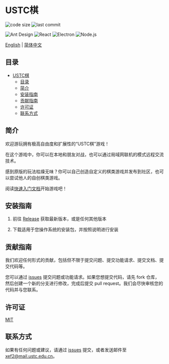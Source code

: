 # USTC棋

![code size](https://img.shields.io/github/languages/code-size/USTC-XeF2/USTCchess)
![last commit](https://img.shields.io/github/last-commit/USTC-XeF2/USTCchess)

![Ant Design](https://img.shields.io/badge/Ant_Design-5.21.2-brightgreen)
![React](https://img.shields.io/badge/React-18.3.1-yellow)
![Electron](https://img.shields.io/badge/Electron-31.6.0-blue)
![Node.js](https://img.shields.io/badge/Node.js-20.17.0-green)

[English](README.md) | [简体中文](README.zh_CN.md)

## 目录
- [USTC棋](#ustc棋)
  - [目录](#目录)
  - [简介](#简介)
  - [安装指南](#安装指南)
  - [贡献指南](#贡献指南)
  - [许可证](#许可证)
  - [联系方式](#联系方式)

## 简介

欢迎游玩拥有极高自由度和扩展性的“USTC棋”游戏！

在这个游戏中，你可以在本地和朋友对战，也可以通过局域网联机的模式远程交流技术。

感到原版的玩法枯燥无味？你可以自己创造自定义的棋类游戏并发布到社区，也可以尝试他人的自创棋类游戏。

阅读[快速入门文档](https://github.com/USTC-XeF2/USTCchess/wiki/quick-start)开始游戏吧！

## 安装指南

1. 前往 [Release](https://github.com/USTC-XeF2/USTCchess/releases/latest) 获取最新版本，或是任何其他版本

2. 下载适用于您操作系统的安装包，并按照说明进行安装

## 贡献指南

我们欢迎任何形式的贡献，包括但不限于提交问题、提交功能请求、提交文档、提交代码等。

您可以通过 [issues](https://github.com/USTC-XeF2/USTCchess/issues) 提交问题或功能请求。如果您想提交代码，请先 fork 仓库，然后创建一个新的分支进行修改，完成后提交 pull request。我们会尽快审核您的代码并与您联系。

## 许可证

[MIT](https://github.com/USTC-XeF2/USTCchess/blob/main/LICENSE)

## 联系方式

如果有任何问题或建议，请通过 [issues](https://github.com/USTC-XeF2/USTCchess/issues) 提交，或者发送邮件至 [xef2@mail.ustc.edu.cn](mailto:xef2@mail.ustc.edu.cn)。
